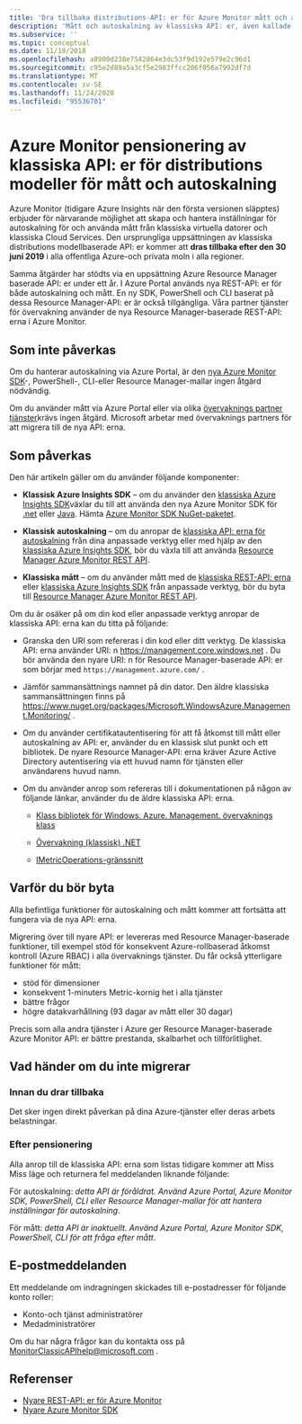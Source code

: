 ```yaml
---
title: 'Dra tillbaka distributions-API: er för Azure Monitor mått och autoskalning'
description: 'Mått och autoskalning av klassiska API: er, även kallade Azure Service Management (ASM) eller RDFE distributions modell som dras tillbaka'
ms.subservice: ''
ms.topic: conceptual
ms.date: 11/19/2018
ms.openlocfilehash: a8900d238e7542864e3dc53f9d192e579e2c96d1
ms.sourcegitcommit: c95e2d89a5a3cf5e2983ffcc206f056a7992df7d
ms.translationtype: MT
ms.contentlocale: sv-SE
ms.lasthandoff: 11/24/2020
ms.locfileid: "95536701"
---
```

# <a name="azure-monitor-retirement-of-classic-deployment-model-apis-for-metrics-and-autoscale"></a>Azure Monitor pensionering av klassiska API: er för distributions modeller för mått och autoskalning

Azure Monitor (tidigare Azure Insights när den första versionen släpptes) erbjuder för närvarande möjlighet att skapa och hantera inställningar för autoskalning för och använda mått från klassiska virtuella datorer och klassiska Cloud Services. Den ursprungliga uppsättningen av klassiska distributions modellbaserade API: er kommer att **dras tillbaka efter den 30 juni 2019** i alla offentliga Azure-och privata moln i alla regioner.   

Samma åtgärder har stödts via en uppsättning Azure Resource Manager baserade API: er under ett år. I Azure Portal används nya REST-API: er för både autoskalning och mått. En ny SDK, PowerShell och CLI baserat på dessa Resource Manager-API: er är också tillgängliga. Våra partner tjänster för övervakning använder de nya Resource Manager-baserade REST-API: erna i Azure Monitor.  

## <a name="who-is-not-affected"></a>Som inte påverkas

Om du hanterar autoskalning via Azure Portal, är den [nya Azure Monitor SDK](https://www.nuget.org/packages/Microsoft.Azure.Management.Monitor/)-, PowerShell-, CLI-eller Resource Manager-mallar ingen åtgärd nödvändig.  

Om du använder mått via Azure Portal eller via olika [övervaknings partner tjänster](./partners.md)krävs ingen åtgärd. Microsoft arbetar med övervaknings partners för att migrera till de nya API: erna.

## <a name="who-is-affected"></a>Som påverkas

Den här artikeln gäller om du använder följande komponenter:

- **Klassisk Azure Insights SDK** – om du använder den [klassiska Azure Insights SDK](https://www.nuget.org/packages/Microsoft.WindowsAzure.Management.Monitoring/)växlar du till att använda den nya Azure Monitor SDK för [.net](https://github.com/azure/azure-libraries-for-net#download) eller [Java](https://github.com/azure/azure-libraries-for-java#download). Hämta [Azure Monitor SDK NuGet-paketet](https://www.nuget.org/packages/Microsoft.Azure.Management.Monitor/).

- **Klassisk autoskalning** – om du anropar de [klassiska API: erna för autoskalning](/previous-versions/azure/reference/mt348562(v=azure.100)) från dina anpassade verktyg eller med hjälp av den [klassiska Azure Insights SDK](https://www.nuget.org/packages/Microsoft.WindowsAzure.Management.Monitoring/), bör du växla till att använda [Resource Manager Azure Monitor REST API](/rest/api/monitor/autoscalesettings).

- **Klassiska mått** – om du använder mått med de [klassiska REST-API: erna](/previous-versions/azure/reference/dn510374(v=azure.100)) eller  [klassiska Azure Insights SDK](https://www.nuget.org/packages/Microsoft.WindowsAzure.Management.Monitoring/) från anpassade verktyg, bör du byta till [Resource Manager Azure Monitor REST API](/rest/api/monitor/autoscalesettings). 

Om du är osäker på om din kod eller anpassade verktyg anropar de klassiska API: erna kan du titta på följande:

- Granska den URI som refereras i din kod eller ditt verktyg. De klassiska API: erna använder URI: n https://management.core.windows.net . Du bör använda den nyare URI: n för Resource Manager-baserade API: er som börjar med `https://management.azure.com/` .

- Jämför sammansättnings namnet på din dator. Den äldre klassiska sammansättningen finns på  https://www.nuget.org/packages/Microsoft.WindowsAzure.Management.Monitoring/ .

- Om du använder certifikatautentisering för att få åtkomst till mått eller autoskalning av API: er, använder du en klassisk slut punkt och ett bibliotek. De nyare Resource Manager-API: erna kräver Azure Active Directory autentisering via ett huvud namn för tjänsten eller användarens huvud namn.

- Om du använder anrop som refereras till i dokumentationen på någon av följande länkar, använder du de äldre klassiska API: erna.

  - [Klass bibliotek för Windows. Azure. Management. övervaknings klass](/previous-versions/azure/dn510414(v=azure.100))

  - [Övervakning (klassisk) .NET](/previous-versions/azure/reference/mt348562(v%3dazure.100))

  - [IMetricOperations-gränssnitt](/previous-versions/azure/reference/dn802395(v%3dazure.100))

## <a name="why-you-should-switch"></a>Varför du bör byta

Alla befintliga funktioner för autoskalning och mått kommer att fortsätta att fungera via de nya API: erna.  

Migrering över till nyare API: er levereras med Resource Manager-baserade funktioner, till exempel stöd för konsekvent Azure-rollbaserad åtkomst kontroll (Azure RBAC) i alla övervaknings tjänster. Du får också ytterligare funktioner för mått: 

- stöd för dimensioner
- konsekvent 1-minuters Metric-kornig het i alla tjänster 
- bättre frågor
- högre datakvarhållning (93 dagar av mått eller 30 dagar) 

Precis som alla andra tjänster i Azure ger Resource Manager-baserade Azure Monitor API: er bättre prestanda, skalbarhet och tillförlitlighet. 

## <a name="what-happens-if-you-do-not-migrate"></a>Vad händer om du inte migrerar

### <a name="before-retirement"></a>Innan du drar tillbaka

Det sker ingen direkt påverkan på dina Azure-tjänster eller deras arbets belastningar.  

### <a name="after-retirement"></a>Efter pensionering

Alla anrop till de klassiska API: erna som listas tidigare kommer att Miss Miss läge och returnera fel meddelanden liknande följande:

För autoskalning: *detta API är föråldrat. Använd Azure Portal, Azure Monitor SDK, PowerShell, CLI eller Resource Manager-mallar för att hantera inställningar för autoskalning*.  

För mått: *detta API är inaktuellt. Använd Azure Portal, Azure Monitor SDK, PowerShell, CLI för att fråga efter mått*.

## <a name="email-notifications"></a>E-postmeddelanden

Ett meddelande om indragningen skickades till e-postadresser för följande konto roller: 

- Konto-och tjänst administratörer
- Medadministratörer  

Om du har några frågor kan du kontakta oss på MonitorClassicAPIhelp@microsoft.com .  

## <a name="references"></a>Referenser

- [Nyare REST-API: er för Azure Monitor](/rest/api/monitor/) 
- [Nyare Azure Monitor SDK](https://www.nuget.org/packages/Microsoft.Azure.Management.Monitor/)

